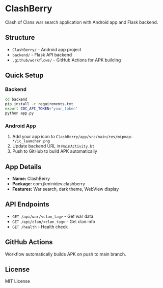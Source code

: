 # ClashBerry

Clash of Clans war search application with Android app and Flask backend.

## Structure

- `ClashBerry/` - Android app project
- `backend/` - Flask API backend  
- `.github/workflows/` - GitHub Actions for APK building

## Quick Setup

### Backend
```bash
cd backend
pip install -r requirements.txt
export COC_API_TOKEN="your_token"
python app.py
```

### Android App
1. Add your app icon to `ClashBerry/app/src/main/res/mipmap-*/ic_launcher.png`
2. Update backend URL in `MainActivity.kt`
3. Push to GitHub to build APK automatically

## App Details

- **Name:** ClashBerry
- **Package:** com.jkminidev.clashberry
- **Features:** War search, dark theme, WebView display

## API Endpoints

- `GET /api/war/<clan_tag>` - Get war data
- `GET /api/clan/<clan_tag>` - Get clan info
- `GET /health` - Health check

## GitHub Actions

Workflow automatically builds APK on push to main branch.

## License

MIT License